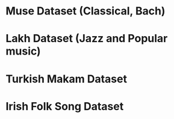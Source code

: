 <!-- ---
# Feel free to add content and custom Front Matter to this file.
# To modify the layout, see https://jekyllrb.com/docs/themes/#overriding-theme-defaults

layout: home
--- -->

# Muse Dataset (Classical, Bach)

# Lakh Dataset (Jazz and Popular music)

# Turkish Makam Dataset

# Irish Folk Song Dataset
